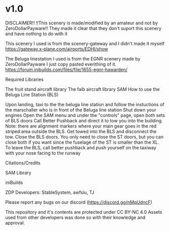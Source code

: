 # v1.0

DISCLAIMER!! !!This scenery is made/modified by an amateur and not by ZeroDollarPayware!! They made it clear that they don't suport this scenery and have nothing to do with it

This scenery I used is from the scenery-gateway and I didn't made it myself https://gateway.x-plane.com/airports/EDHI/show

The Beluga linestation I used is from the EGNR scenery made by ZeroDollarPayware I just copy pasted everithing of it. https://forum.inibuilds.com/files/file/1655-egnr-hawarden/

Required Libraries

The fruit stand aircraft library
The faib aircraft library
SAM
How to use the Beluga Line Station (BLS)

Upon landing, taxi to the the beluga line station and follow the instuctions of the marschaller who is in front of the Beluga line station
Shut down your engines
Open the SAM menu and under the "controls" page, open both sets of BLS doors
Call Better Pushback and direct it to tow you into the building. Note: there are alignment markers where your main gear goes in the red striped area outside the BLS.
Get towed into the BLS and disconnect the tow.
Close the BLS doors. You only need to close the ST doors, but you can close both if you want since the fuselage of the ST is smaller than the XL.
To leave the BLS, call better pushback and push yourself on the taxiway with your nose facing to the runway

Citations/Credits

SAM Library

iniBuilds

ZDP Developers: StableSystem, awfsiu, TJ

Please report any bugs on our discord (https://discord.gg/nMqUdncF)

This repository and it's contents are protected under CC BY-NC 4.0 Assets used from other developers was done so with their knowledge and approval.
